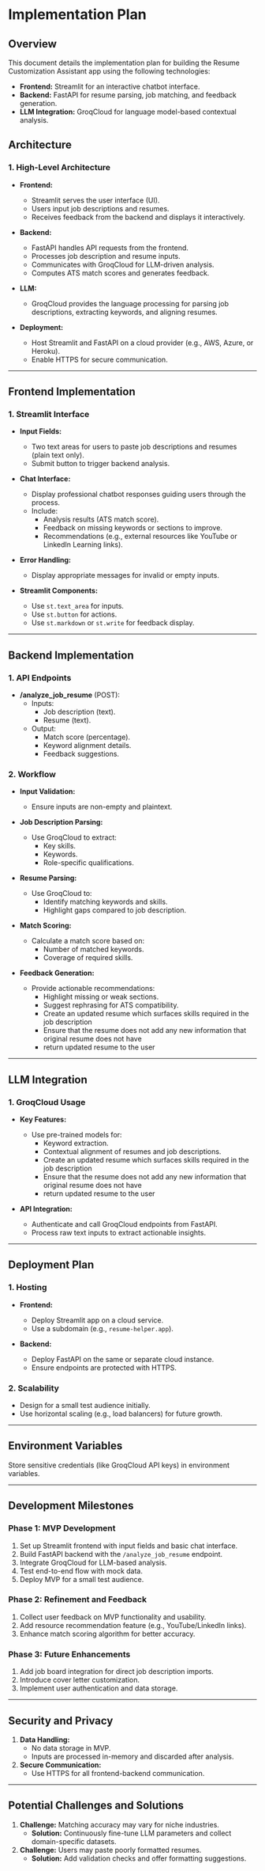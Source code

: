 # Implementation Plan

## **Overview**
This document details the implementation plan for building the Resume Customization Assistant app using the following technologies:
- **Frontend:** Streamlit for an interactive chatbot interface.
- **Backend:** FastAPI for resume parsing, job matching, and feedback generation.
- **LLM Integration:** GroqCloud for language model-based contextual analysis.

## **Architecture**

### **1. High-Level Architecture**
- **Frontend:**
  - Streamlit serves the user interface (UI).
  - Users input job descriptions and resumes.
  - Receives feedback from the backend and displays it interactively.

- **Backend:**
  - FastAPI handles API requests from the frontend.
  - Processes job description and resume inputs.
  - Communicates with GroqCloud for LLM-driven analysis.
  - Computes ATS match scores and generates feedback.

- **LLM:**
  - GroqCloud provides the language processing for parsing job descriptions, extracting keywords, and aligning resumes.

- **Deployment:**
  - Host Streamlit and FastAPI on a cloud provider (e.g., AWS, Azure, or Heroku).
  - Enable HTTPS for secure communication.

---

## **Frontend Implementation**

### **1. Streamlit Interface**
- **Input Fields:**
  - Two text areas for users to paste job descriptions and resumes (plain text only).
  - Submit button to trigger backend analysis.

- **Chat Interface:**
  - Display professional chatbot responses guiding users through the process.
  - Include:
    - Analysis results (ATS match score).
    - Feedback on missing keywords or sections to improve.
    - Recommendations (e.g., external resources like YouTube or LinkedIn Learning links).

- **Error Handling:**
  - Display appropriate messages for invalid or empty inputs.

- **Streamlit Components:**
  - Use `st.text_area` for inputs.
  - Use `st.button` for actions.
  - Use `st.markdown` or `st.write` for feedback display.

---

## **Backend Implementation**

### **1. API Endpoints**
- **/analyze_job_resume** (POST):
  - Inputs:
    - Job description (text).
    - Resume (text).
  - Output:
    - Match score (percentage).
    - Keyword alignment details.
    - Feedback suggestions.

### **2. Workflow**
- **Input Validation:**
  - Ensure inputs are non-empty and plaintext.

- **Job Description Parsing:**
  - Use GroqCloud to extract:
    - Key skills.
    - Keywords.
    - Role-specific qualifications.

- **Resume Parsing:**
  - Use GroqCloud to:
    - Identify matching keywords and skills.
    - Highlight gaps compared to job description.

- **Match Scoring:**
  - Calculate a match score based on:
    - Number of matched keywords.
    - Coverage of required skills.

- **Feedback Generation:**
  - Provide actionable recommendations:
    - Highlight missing or weak sections.
    - Suggest rephrasing for ATS compatibility.
    - Create an updated resume which surfaces skills required in the job description
    - Ensure that the resume does not add any new information that original resume does not have
    - return updated resume to the user


---

## **LLM Integration**

### **1. GroqCloud Usage**
- **Key Features:**
  - Use pre-trained models for:
    - Keyword extraction.
    - Contextual alignment of resumes and job descriptions.
    - Create an updated resume which surfaces skills required in the job description
    - Ensure that the resume does not add any new information that original resume does not have
    - return updated resume to the user

- **API Integration:**
  - Authenticate and call GroqCloud endpoints from FastAPI.
  - Process raw text inputs to extract actionable insights.

---

## **Deployment Plan**

### **1. Hosting**
- **Frontend:**
  - Deploy Streamlit app on a cloud service.
  - Use a subdomain (e.g., `resume-helper.app`).

- **Backend:**
  - Deploy FastAPI on the same or separate cloud instance.
  - Ensure endpoints are protected with HTTPS.

### **2. Scalability**
- Design for a small test audience initially.
- Use horizontal scaling (e.g., load balancers) for future growth.

---

## Environment Variables
Store sensitive credentials (like GroqCloud API keys) in environment variables.

---

## **Development Milestones**

### **Phase 1: MVP Development**
1. Set up Streamlit frontend with input fields and basic chat interface.
2. Build FastAPI backend with the `/analyze_job_resume` endpoint.
3. Integrate GroqCloud for LLM-based analysis.
4. Test end-to-end flow with mock data.
5. Deploy MVP for a small test audience.

### **Phase 2: Refinement and Feedback**
1. Collect user feedback on MVP functionality and usability.
2. Add resource recommendation feature (e.g., YouTube/LinkedIn links).
3. Enhance match scoring algorithm for better accuracy.

### **Phase 3: Future Enhancements**
1. Add job board integration for direct job description imports.
2. Introduce cover letter customization.
3. Implement user authentication and data storage.

---

## **Security and Privacy**
1. **Data Handling:**
   - No data storage in MVP.
   - Inputs are processed in-memory and discarded after analysis.
2. **Secure Communication:**
   - Use HTTPS for all frontend-backend communication.

---

## **Potential Challenges and Solutions**
1. **Challenge:** Matching accuracy may vary for niche industries.
   - **Solution:** Continuously fine-tune LLM parameters and collect domain-specific datasets.
2. **Challenge:** Users may paste poorly formatted resumes.
   - **Solution:** Add validation checks and offer formatting suggestions.


